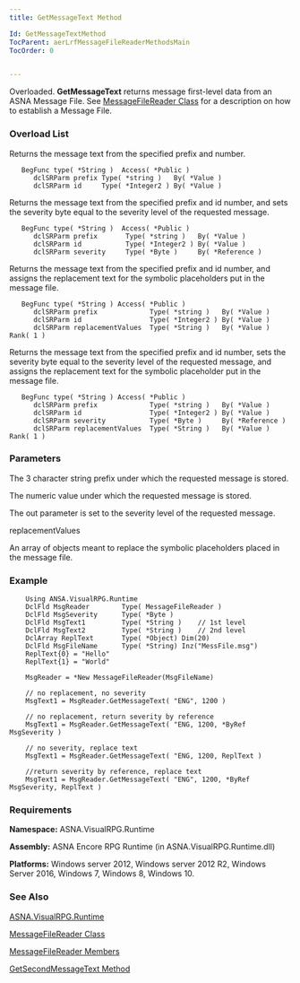 ```yaml
---
title: GetMessageText Method

Id: GetMessageTextMethod
TocParent: aerLrfMessageFileReaderMethodsMain
TocOrder: 0


---
```


Overloaded. **GetMessageText** returns message first-level data from an ASNA Message File. See [MessageFileReader Class](aerLrfMessageFileReaderClass.html) for a description on how to establish a Message File. 

### Overload List
Returns the message text from the specified prefix and number.

```
   BegFunc type( *String )  Access( *Public )
      dclSRParm prefix Type( *string )   By( *Value )
      dclSRParm id     Type( *Integer2 ) By( *Value )  
```
Returns the message text from the specified prefix and id number, and sets the severity byte equal to the severity level of the requested message. 

```
   BegFunc type( *String )  Access( *Public )
      dclSRParm prefix       Type( *string )   By( *Value )
      dclSRParm id           Type( *Integer2 ) By( *Value )
      dclSRParm severity     Type( *Byte )     By( *Reference ) 
```
<span> Returns the message text from the specified prefix and id number, and assigns the replacement text for the symbolic placeholders put in the message file. </span> 

```
   BegFunc type( *String ) Access( *Public )
      dclSRParm prefix             Type( *string )   By( *Value ) 
      dclSRParm id                 Type( *Integer2 ) By( *Value ) 
      dclSRParm replacementValues  Type( *String )   By( *Value )  Rank( 1 )  
```
Returns the message text from the specified prefix and id number, sets the severity byte equal to the severity level of the requested message, and assigns the replacement text for the symbolic placeholder put in the message file. 

```
   BegFunc type( *String ) Access( *Public )
      dclSRParm prefix             Type( *string )   By( *Value ) 
      dclSRParm id                 Type( *Integer2 ) By( *Value )
      dclSRParm severity           Type( *Byte )     By( *Reference ) 
      dclSRParm replacementValues  Type( *String )   By( *Value )  Rank( 1 )  
```

### Parameters


The 3 character string prefix under which the requested message is
                stored.



The numeric value under which the requested message is stored.



The
                out parameter is set to the severity level of the requested message.


replacementValues

An array of objects meant to replace the symbolic
                placeholders placed in the message file.


### Example

```
    Using ANSA.VisualRPG.Runtime
    DclFld MsgReader        Type( MessageFileReader )
    DclFld MsgSeverity      Type( *Byte )
    DclFld MsgText1         Type( *String )    // 1st level
    DclFld MsgText2         Type( *String )    // 2nd level
    DclArray ReplText       Type( *Object) Dim(20)
    DclFld MsgFileName      Type( *String) Inz("MessFile.msg")
    ReplText{0} = "Hello"
    ReplText{1} = "World"

    MsgReader = *New MessageFileReader(MsgFileName)

    // no replacement, no severity
    MsgText1 = MsgReader.GetMessageText( "ENG", 1200 )

    // no replacement, return severity by reference
    MsgText1 = MsgReader.GetMessageText( "ENG, 1200, *ByRef MsgSeverity )

    // no severity, replace text
    MsgText1 = MsgReader.GetMessageText( "ENG, 1200, ReplText )

    //return severity by reference, replace text
    MsgText1 = MsgReader.GetMessageText( "ENG", 1200, *ByRef MsgSeverity, ReplText )
```

### Requirements
**Namespace:** ASNA.VisualRPG.Runtime 

**Assembly:** ASNA Encore RPG Runtime (in ASNA.VisualRPG.Runtime.dll) 

**Platforms:** Windows server 2012, Windows server 2012 R2, Windows Server 2016, Windows 7, Windows 8, Windows 10. 

### See Also
[ASNA.VisualRPG.Runtime](aerLrfRuntimeNamespace.html)

[MessageFileReader Class](aerLrfMessageFileReaderClass.html)

[MessageFileReader Members](aerLrfMessageFileReaderMembers.html)

[GetSecondMessageText Method](GetSecondMessageTextMethod.html) 
